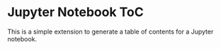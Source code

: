 # Jupyter Notebook ToC

This is a simple extension to generate a table of contents for a Jupyter notebook.